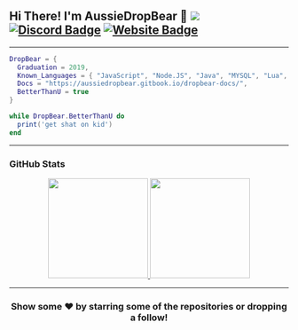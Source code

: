 ## Hi There! I'm AussieDropBear 👋 ![](https://komarev.com/ghpvc/?username=xanex-js&label=Views&color=ff69b4&style=flat) [![Discord Badge](https://img.shields.io/badge/-Discord-9B9B9B?style=flat&logo=Discord&logoColor=white&color=ff69b4)](https://discord.gg/ZBnZTQSBJg) [![Website Badge](https://img.shields.io/badge/Website-9B9B9B?style=flat&logo=google-chrome&logoColor=white&color=ff69b4)](https://aussiedropbear.gitbook.io/dropbear-docs/)

---
```lua
DropBear = {
  Graduation = 2019,
  Known_Languages = { "JavaScript", "Node.JS", "Java", "MYSQL", "Lua", "C#", "HTML/CSS", "Ruby on Rails", "Python" },
  Docs = "https://aussiedropbear.gitbook.io/dropbear-docs/",
  BetterThanU = true
}

while DropBear.BetterThanU do 
  print('get shat on kid')
end

```

---

### GitHub Stats
<p align="center">
<a href="https://github.com/Xanex-JS">
  <img height="180em" src="https://github-readme-stats.vercel.app/api?username=jordan2139&show_icons=true&title_color=5865F2&icon_color=5865F2&text_color=FFFFFF&bg_color=171B23&include_all_commits=true&count_private=true"/>
  <img height="180em" src="https://github-readme-stats.vercel.app/api/top-langs/?username=jordan2139&layout=compact&langs_count=8&title_color=5865F2&icon_color=5865F2&text_color=FFFFFF&bg_color=171B23"/>
</a>
</p>

---

<h3 align=center>Show some ❤️ by starring some of the repositories or dropping a follow!</h3>
